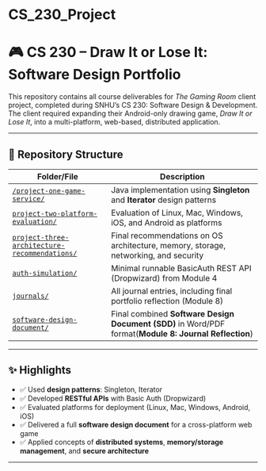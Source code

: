 # CS_230_Project

# 🎮 CS 230 – Draw It or Lose It: Software Design Portfolio

This repository contains all course deliverables for *The Gaming Room* client project, completed during SNHU’s CS 230: Software Design & Development.  
The client required expanding their Android-only drawing game, *Draw It or Lose It*, into a multi-platform, web-based, distributed application.

---

## 📁 Repository Structure

| Folder/File | Description |
|-------------|-------------|
[`/project-one-game-service/`](./project-one-game-service/)| Java implementation using **Singleton** and **Iterator** design patterns |
[`project-two-platform-evaluation/`](./project-two-platform-evaluation/) | Evaluation of Linux, Mac, Windows, iOS, and Android as platforms |
[`project-three-architecture-recommendations/`](./project-three-architecture-recommendations/) | Final recommendations on OS architecture, memory, storage, networking, and security |
[`auth-simulation/`](./auth-simulation/) | Minimal runnable BasicAuth REST API (Dropwizard) from Module 4 |
[`journals/`](./journals/) | All journal entries, including final portfolio reflection (Module 8) |
[`software-design-document/`](./software-design-document/) | Final combined **Software Design Document (SDD)** in Word/PDF format(**Module 8: Journal Reflection**) |

---

## ✨ Highlights

- ✅ Used **design patterns**: Singleton, Iterator
- ✅ Developed **RESTful APIs** with Basic Auth (Dropwizard)
- ✅ Evaluated platforms for deployment (Linux, Mac, Windows, Android, iOS)
- ✅ Delivered a full **software design document** for a cross-platform web game
- ✅ Applied concepts of **distributed systems**, **memory/storage management**, and **secure architecture**

---



